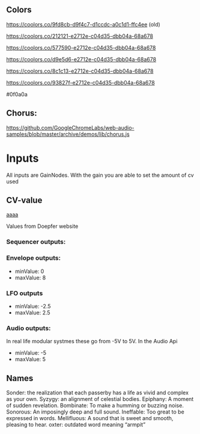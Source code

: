 
## Colors
https://coolors.co/9fd8cb-d9f4c7-d1ccdc-a0c1d1-ffc4ee (old)

https://coolors.co/212121-e2712e-c04d35-dbb04a-68a678

https://coolors.co/577590-e2712e-c04d35-dbb04a-68a678

https://coolors.co/d9e5d6-e2712e-c04d35-dbb04a-68a678

https://coolors.co/8c1c13-e2712e-c04d35-dbb04a-68a678

https://coolors.co/93827f-e2712e-c04d35-dbb04a-68a678

#0f0a0a

## Chorus:
https://github.com/GoogleChromeLabs/web-audio-samples/blob/master/archive/demos/lib/chorus.js

# Inputs
All inputs are GainNodes. With the gain you are able to set the amount of cv used

## CV-value
[aaaa](https://navelpluisje.nl)

Values from Doepfer website

### Sequencer outputs:
### Envelope outputs:
* minValue: 0
* maxValue: 8

### LFO outputs
* minValue: -2.5
* maxValue: 2.5

### Audio outputs:
In real life modular systmes these go from -5V to 5V.
In the Audio Api
* minValue: -5
* maxValue: 5

## Names
Sonder: the realization that each passerby has a life as vivid and complex as your own.
Syzygy: an alignment of celestial bodies.
Epiphany: A moment of sudden revelation.
Bombinate: To make a humming or buzzing noise.
Sonorous: An imposingly deep and full sound.
Ineffable: Too great to be expressed in words.
Mellifluous: A sound that is sweet and smooth, pleasing to hear.
oxter: outdated word meaning “armpit”
